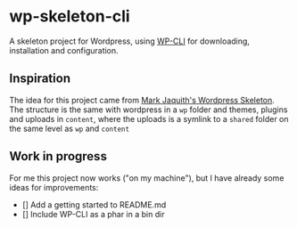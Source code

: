 wp-skeleton-cli
===============

A skeleton project for Wordpress, using [WP-CLI](https://github.com/wp-cli/wp-cli) for downloading, installation and configuration.


## Inspiration

The idea for this project came from [Mark Jaquith's Wordpress Skeleton](https://github.com/markjaquith/WordPress-Skeleton). The structure is the same with wordpress in a `wp` folder and themes, plugins and uploads in `content`, where the uploads is a symlink to a `shared` folder on the same level as `wp` and `content`

## Work in progress

For me this project now works ("on my machine"), but I have already some ideas for improvements:

- [] Add a getting started to README.md
- [] Include WP-CLI as a phar in a bin dir
